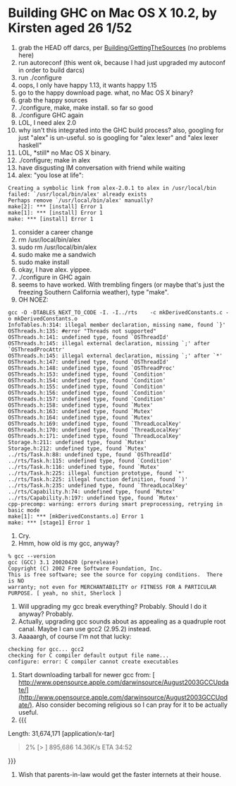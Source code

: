 # Building GHC on Mac OS X 10.2, by Kirsten aged 26 1/52


1. grab the HEAD off darcs, per [Building/GettingTheSources](building/getting-the-sources) (no problems here)
1.  run autoreconf (this went ok, because I had just upgraded my autoconf in order to build darcs)
1.  run ./configure
1.  oops, I only have happy 1.13, it wants happy 1.15
1.  go to the happy download page. what, no Mac OS X binary?
1.  grab the happy sources
1.  ./configure, make, make install. so far so good
1.  ./configure GHC again
1.  LOL, I need alex 2.0
1.  why isn't this integrated into the GHC build process? also, googling for just "alex" is un-useful. so is googling for "alex lexer" and "alex lexer haskell"
1.  LOL, \*still\* no Mac OS X binary.
1.  ./configure; make in alex
1.  have disgusting IM conversation with friend while waiting
1.  alex: "you lose at life":

  ```wiki
  Creating a symbolic link from alex-2.0.1 to alex in /usr/local/bin failed: `/usr/local/bin/alex' already exists
  Perhaps remove `/usr/local/bin/alex' manually?
  make[2]: *** [install] Error 1
  make[1]: *** [install] Error 1
  make: *** [install] Error 1
  ```
1.  consider a career change
1.  rm /usr/local/bin/alex
1.  sudo rm /usr/local/bin/alex
1.  sudo make me a sandwich
1.  sudo make install
1.  okay, I have alex. yippee.
1.  ./configure in GHC again
1.  seems to have worked. With trembling fingers (or maybe that's just the freezing Southern California weather), type "make".
1. OH NOEZ:

  ```wiki
  gcc -O -DTABLES_NEXT_TO_CODE -I. -I../rts    -c mkDerivedConstants.c -o mkDerivedConstants.o
  InfoTables.h:314: illegal member declaration, missing name, found `}'
  OSThreads.h:135: #error "Threads not supported"
  OSThreads.h:141: undefined type, found `OSThreadId'
  OSThreads.h:145: illegal external declaration, missing `;' after `OSThreadProcAttr'
  OSThreads.h:145: illegal external declaration, missing `;' after `*'
  OSThreads.h:147: undefined type, found `OSThreadId'
  OSThreads.h:148: undefined type, found `OSThreadProc'
  OSThreads.h:153: undefined type, found `Condition'
  OSThreads.h:154: undefined type, found `Condition'
  OSThreads.h:155: undefined type, found `Condition'
  OSThreads.h:156: undefined type, found `Condition'
  OSThreads.h:157: undefined type, found `Condition'
  OSThreads.h:158: undefined type, found `Mutex'
  OSThreads.h:163: undefined type, found `Mutex'
  OSThreads.h:164: undefined type, found `Mutex'
  OSThreads.h:169: undefined type, found `ThreadLocalKey'
  OSThreads.h:170: undefined type, found `ThreadLocalKey'
  OSThreads.h:171: undefined type, found `ThreadLocalKey'
  Storage.h:211: undefined type, found `Mutex'
  Storage.h:212: undefined type, found `Mutex'
  ../rts/Task.h:88: undefined type, found `OSThreadId'
  ../rts/Task.h:115: undefined type, found `Condition'
  ../rts/Task.h:116: undefined type, found `Mutex'
  ../rts/Task.h:225: illegal function prototype, found `*'
  ../rts/Task.h:225: illegal function definition, found `)'
  ../rts/Task.h:235: undefined type, found `ThreadLocalKey'
  ../rts/Capability.h:74: undefined type, found `Mutex'
  ../rts/Capability.h:197: undefined type, found `Mutex'
  cpp-precomp: warning: errors during smart preprocessing, retrying in basic mode
  make[1]: *** [mkDerivedConstants.o] Error 1
  make: *** [stage1] Error 1
  ```
1.  Cry.
1.  Hmm, how old is my gcc, anyway?

  ```wiki
  % gcc --version
  gcc (GCC) 3.1 20020420 (prerelease)
  Copyright (C) 2002 Free Software Foundation, Inc.
  This is free software; see the source for copying conditions.  There is NO
  warranty; not even for MERCHANTABILITY or FITNESS FOR A PARTICULAR PURPOSE. [ yeah, no shit, Sherlock ]
  ```
1. Will upgrading my gcc break everything? Probably. Should I do it anyway? Probably.
1. Actually, upgrading gcc sounds about as appealing as a quadruple root canal. Maybe I can use gcc2 (2.95.2) instead.
1. Aaaaargh, of course I'm not that lucky:

  ```wiki
  checking for gcc... gcc2
  checking for C compiler default output file name... 
  configure: error: C compiler cannot create executables
  ```
1.  Start downloading tarball for newer gcc from: [
  http://www.opensource.apple.com/darwinsource/August2003GCCUpdate/](http://www.opensource.apple.com/darwinsource/August2003GCCUpdate/). Also consider becoming religious so I can pray for it to be actually useful.
1.  {{{


Length: 31,674,171 \[application/x-tar\]


>
>
> 2% \[\>                                    \] 895,686       14.36K/s    ETA 34:52
>
>


}}}


1.  Wish that parents-in-law would get the faster internets at their house.
